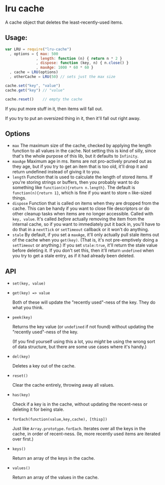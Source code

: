 # lru cache

A cache object that deletes the least-recently-used items.














































































<extoc></extoc>

## Usage:

```javascript
var LRU = require("lru-cache")
  , options = { max: 500
              , length: function (n) { return n * 2 }
              , dispose: function (key, n) { n.close() }
              , maxAge: 1000 * 60 * 60 }
  , cache = LRU(options)
  , otherCache = LRU(50) // sets just the max size

cache.set("key", "value")
cache.get("key") // "value"

cache.reset()    // empty the cache
```

If you put more stuff in it, then items will fall out.

If you try to put an oversized thing in it, then it'll fall out right
away.

## Options

* `max` The maximum size of the cache, checked by applying the length
  function to all values in the cache.  Not setting this is kind of
  silly, since that's the whole purpose of this lib, but it defaults
  to `Infinity`.
* `maxAge` Maximum age in ms.  Items are not pro-actively pruned out
  as they age, but if you try to get an item that is too old, it'll
  drop it and return undefined instead of giving it to you.
* `length` Function that is used to calculate the length of stored
  items.  If you're storing strings or buffers, then you probably want
  to do something like `function(n){return n.length}`.  The default is
  `function(n){return 1}`, which is fine if you want to store `n`
  like-sized things.
* `dispose` Function that is called on items when they are dropped
  from the cache.  This can be handy if you want to close file
  descriptors or do other cleanup tasks when items are no longer
  accessible.  Called with `key, value`.  It's called *before*
  actually removing the item from the internal cache, so if you want
  to immediately put it back in, you'll have to do that in a
  `nextTick` or `setTimeout` callback or it won't do anything.
* `stale` By default, if you set a `maxAge`, it'll only actually pull
  stale items out of the cache when you `get(key)`.  (That is, it's
  not pre-emptively doing a `setTimeout` or anything.)  If you set
  `stale:true`, it'll return the stale value before deleting it.  If
  you don't set this, then it'll return `undefined` when you try to
  get a stale entry, as if it had already been deleted.

## API

* `set(key, value)`
* `get(key) => value`

    Both of these will update the "recently used"-ness of the key.
    They do what you think.

* `peek(key)`

    Returns the key value (or `undefined` if not found) without
    updating the "recently used"-ness of the key.

    (If you find yourself using this a lot, you *might* be using the
    wrong sort of data structure, but there are some use cases where
    it's handy.)

* `del(key)`

    Deletes a key out of the cache.

* `reset()`

    Clear the cache entirely, throwing away all values.

* `has(key)`

    Check if a key is in the cache, without updating the recent-ness
    or deleting it for being stale.

* `forEach(function(value,key,cache), [thisp])`

    Just like `Array.prototype.forEach`.  Iterates over all the keys
    in the cache, in order of recent-ness.  (Ie, more recently used
    items are iterated over first.)

* `keys()`

    Return an array of the keys in the cache.

* `values()`

    Return an array of the values in the cache.
